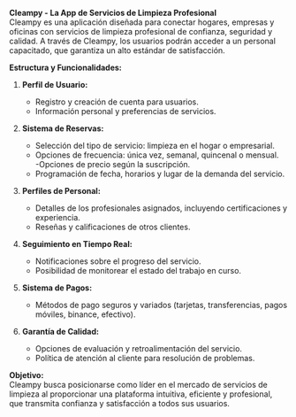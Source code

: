**Cleampy - La App de Servicios de Limpieza Profesional**  
Cleampy es una aplicación diseñada para conectar hogares, empresas y oficinas con servicios de limpieza profesional de confianza, seguridad y calidad. A través de Cleampy, los usuarios podrán acceder a un personal capacitado, que garantiza un alto estándar de satisfacción.

**Estructura y Funcionalidades:**  
1. **Perfil de Usuario:**  
   - Registro y creación de cuenta para usuarios.  
   - Información personal y preferencias de servicios.  

2. **Sistema de Reservas:**  
   - Selección del tipo de servicio: limpieza en el hogar o empresarial.  
   - Opciones de frecuencia: única vez, semanal, quincenal o mensual.  
   -Opciones de precio según la suscripción. 
   - Programación de fecha, horarios y lugar de la demanda del servicio. 
3. **Perfiles de Personal:**  
   - Detalles de los profesionales asignados, incluyendo certificaciones y experiencia.  
   - Reseñas y calificaciones de otros clientes.  
4. **Seguimiento en Tiempo Real:**  
   - Notificaciones sobre el progreso del servicio.  
   - Posibilidad de monitorear el estado del trabajo en curso.  
5. **Sistema de Pagos:**  
   - Métodos de pago seguros y variados (tarjetas, transferencias, pagos móviles, binance, efectivo).  
6. **Garantía de Calidad:**  
   - Opciones de evaluación y retroalimentación del servicio.  
   - Política de atención al cliente para resolución de problemas.  

**Objetivo:**  
Cleampy busca posicionarse como líder en el mercado de servicios de limpieza al proporcionar una plataforma intuitiva, eficiente y profesional, que transmita confianza y satisfacción a todos sus usuarios.
